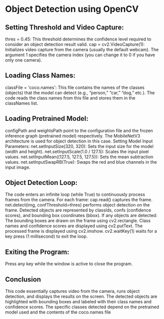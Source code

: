 # Object Detection using OpenCV
## Setting Threshold and Video Capture:
thres = 0.45: This threshold determines the confidence level required to consider an object detection result valid.
cap = cv2.VideoCapture(1): Initializes video capture from the camera (usually the default webcam). The argument 1 specifies the camera index (you can change it to 0 if you have only one camera).
## Loading Class Names:
classFile = 'coco.names': This file contains the names of the classes (objects) that the model can detect (e.g., “person,” “car,” “dog,” etc.).
The code reads the class names from this file and stores them in the classNames list.
## Loading Pretrained Model:
configPath and weightsPath point to the configuration file and the frozen inference graph (pretrained model) respectively.
The MobileNetV3 architecture is used for object detection in this case.
Setting Model Input Parameters:
net.setInputSize(320, 320): Sets the input size for the model (width and height).
net.setInputScale(1.0 / 127.5): Scales the input pixel values.
net.setInputMean((127.5, 127.5, 127.5)): Sets the mean subtraction values.
net.setInputSwapRB(True): Swaps the red and blue channels in the input image.
## Object Detection Loop:
The code enters an infinite loop (while True) to continuously process frames from the camera.
For each frame:
cap.read() captures the frame.
net.detect(img, confThreshold=thres) performs object detection on the frame.
Detected objects are represented by classIds, confs (confidence scores), and bounding box coordinates (bbox).
 If any objects are detected:
The bounding boxes are drawn on the frame using cv2.rectangle.
Class names and confidence scores are displayed using cv2.putText.
The processed frame is displayed using cv2.imshow.
cv2.waitKey(1) waits for a key press (1 millisecond) to exit the loop.
## Exiting the Program:
Press any key while the window is active to close the program.
## Conclusion
This code essentially captures video from the camera, runs object detection, and displays the results on the screen. The detected objects are highlighted with bounding boxes and labeled with their class names and confidence scores. The specific classes detected depend on the pretrained model used and the contents of the coco.names file
